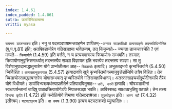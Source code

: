 ```yaml
---
index: 1.4.61
index_padded: 1.4.061
sutra: ऊर्यादिच्विडाचश्च
vritti: nyasa

---
```

`च्व्यन्ता डाजन्ताश्च` इति। ननु च पदसञ्ज्ञायामन्तग्रहणेन ज्ञापितम्--`अन्यत्र सञ्ज्ञाविधौ प्रत्ययग्रहणे तदन्तविधिर्नास्ति` (पु.प.वृ.81) इति; अतश्च्विडाचोरेव गतिसञ्ज्ञया भवितव्यम्, तत् किमुच्यते-- च्व्यन्ता डाजन्ताश्चेति ? एवं मन्यते-- `क्रियायोगे` (1.4.59) इति वर्त्तते, न च प्रत्ययमात्रस्य क्रियायोगः सम्भवति। तस्मात् क्रियायोगानुवृत्तिसमार्थ्यात् तदन्तस्यैव सञ्ज्ञा विज्ञायत इति भवत्येव तदन्तस्य सञ्ज्ञा। सा तु विशेषानुपादानाद्धातुमात्रेण योगे प्राप्नोतीत्यत आह-- `च्विडाचोः` इत्यादि। अभूततद्भावे कृभ्वस्तियोगे (5.4.50) च्विर्विहितः। `अव्यक्तानुकरणात्` (5.4.57) इत्यादावपि सूत्रे कृभ्वस्तियोगस्यानुवृत्तेर्डाजिपि तत्रैव विहितः। तेन च्विडाचोस्तावद्धात्वन्तरेण योगासम्भवात् कृभ्वस्तियोगे गतिसञ्ज्ञाविधानम्। अतस्तत्साहचर्यादूर्यादीनामपि तैरेव योगे विधीयते। ऊर्यादिभ्यश्च्व्यर्थस्याप्रतीतेर्न प्रतिपादयितुमाह-- `उरी, उररी` इत्यादि। श्रौषञडादीनां स्वधापर्यन्तानां चादिषु पाठादक्रियायोगेऽपि निपातसञ्ज्ञा भवति। आविस्शब्दः साक्षात्प्रभृतिषु पठ्यते। तेन तस्य `विभाषा कृञि` (1.4.72) इति करोतियोगे विभाषा गतिसञ्ज्ञ#आ। `शुक्लीकृत्य` इति। `अस्य च्वौ` (7.4.32) इतीत्त्वम्। `पटपटाकृत्य` इति। `वा क्यषः` (1.3.90) इत्यत्र पटपटाशब्दो व्युत्पादितः।।